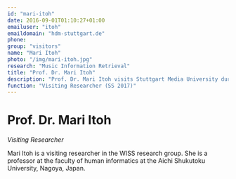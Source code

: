 ```yaml
---
id: "mari-itoh"
date: 2016-09-01T01:10:27+01:00
emailuser: "itoh"
emaildomain: "hdm-stuttgart.de"
phone:
group: "visitors"
name: "Mari Itoh"
photo: "/img/mari-itoh.jpg"
research: "Music Information Retrieval"
title: "Prof. Dr. Mari Itoh"
description: "Prof. Dr. Mari Itoh visits Stuttgart Media University during WS 2016/2017."
function: "Visiting Researcher (SS 2017)"
---
```


# Prof. Dr. Mari Itoh

*Visiting Researcher*

Mari Itoh is a visiting researcher in the WISS research group. She is a professor at the faculty of human informatics at the Aichi Shukutoku University, Nagoya, Japan.
